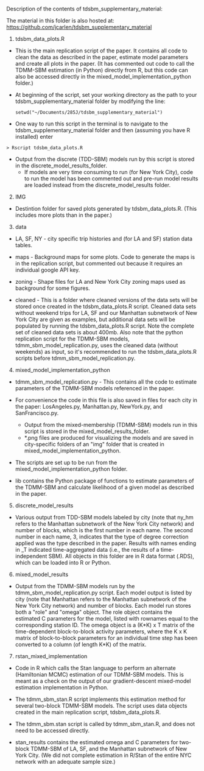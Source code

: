 Description of the contents of tdsbm\_supplementary\_material:

The material in this folder is also hosted at: https://github.com/jcarlen/tdsbm_supplementary_material

1) tdsbm\_data\_plots.R 

- This is the main replication script of the paper.  It contains all code to clean the data as described in the paper, estimate model parameters and create all plots in the paper. (It has commented out code to call the TDMM-SBM estimation (in Python) directly from R, but this code can also be accessed directly in the mixed\_model\_implementation\_python folder.)

- At beginning of the script, set your working directory as the path to your tdsbm\_supplementary\_material folder by modifying the line:
    
    ````setwd("~/Documents/285J/tdsbm_supplementary_material")````
    
- One way to run this script in the terminal is to navigate to the tdsbm\_supplementary\_material folder and then (assuming you have R installed) enter 

````> Rscript tdsbm_data_plots.R````
   
- Output from the discrete (TDD-SBM) models run by this script is stored in the discrete\_model\_results\_folder.
    - If models are very time consuming to run (for New York City), code to run the model has been commented out and pre-run model results are loaded instead from the discrete\_model\_results folder.

2) IMG

-  Destintion folder for saved plots generated by tdsbm\_data\_plots.R. (This includes more plots than in the paper.) 

3) data 

- LA, SF, NY - city specific trip histories and (for LA and SF) station data tables.

- maps - Background maps for some plots. Code to generate the maps is in the replication script, but commented out because it requires an individual google API key.

- zoning - Shape files for LA and New York City zoning maps used as background for some figures.

- cleaned - This is a folder where cleaned versions of the data sets will be stored once created in the tdsbm\_data\_plots.R script. Cleaned data sets without weekend trips for LA, SF and our Manhattan subnetwork of New York City are given as examples, but additional data sets will be populated by running the tdsbm\_data\_plots.R script. Note the complete set of cleaned data sets is about 400mb. Also note that the python replication script for the TDMM-SBM models, tdmm\_sbm\_model\_replication.py,  uses the cleaned data (without weekends) as input, so it's recommended to run the tdsbm\_data\_plots.R scripts before tdmm\_sbm\_model\_replication.py. 


4) mixed\_model\_implementation\_python

- tdmm\_sbm\_model\_replication.py - This contains all the code to estimate parameters of the TDMM-SBM models referenced in the paper.
- For convenience the code in this file is also saved in files for each city in the paper: LosAngeles.py, Manhattan.py, NewYork.py, and SanFrancisco.py.  
    -  Output from the mixed-membership (TDMM-SBM) models run in this script is stored in the mixed\_model\_results\_folder.
    -  *.png files are produced for visualizing the models and are saved in city-specific folders of an "img" folder that is created in mixed\_model\_implementation\_python.
- The scripts are set up to be run from the mixed\_model\_implementation\_python folder.
    
- lib contains the Python package of functions to estimate parameters  of the TDMM-SBM and calculate likelihood of a given model as described in the paper.
        
5) discrete\_model\_results

- Various output from TDD-SBM models labeled by city (note that ny\_hm refers to the Manhattan subnetwork of the New York City network) and number of blocks, which is the first number in each name. The second number in each name,  3, indicates that the type of degree correction applied was the type described in the paper. Results with names ending in \_T indicated time-aggregated data (i.e., the results of a time-independent SBM).  All objects in this folder are in R data format (.RDS), which can be loaded into R or Python.  

6) mixed\_model\_results

- Output from the TDMM-SBM models run by the tdmm\_sbm\_model\_replication.py script. Each model output is listed by city (note that Manhattan refers to the Manhattan subnetwork of the New York City network) and number of blocks. Each model run stores both a "role" and "omega" object. The role object contains the estimated C parameters for the model, listed with rownames equal to the corresponding station ID. The omega object is a (K\*K) x T matrix of the time-dependent block-to-block activity parameters, where the K x K matrix of block-to-block parameters for an individual time step has been converted to a column (of length K\*K) of the matrix.

7) rstan\_mixed\_implementation

- Code in R which calls the Stan language to perform an alternate (Hamiltonian MCMC) estimation of our TDMM-SBM models. This is meant as a check on the output of our gradient-descent mixed-model estimation implementation in Python.  
    
- The tdmm\_sbm\_stan.R script implements this estimation method for several two-block TDMM-SBM models. The script uses data objects created in the main replication script, tdsbm\_data\_plots.R. 
    
- The tdmm\_sbm.stan script is called by tdmm\_sbm\_stan.R, and does not need to be accessed directly.
    
- stan\_results contains the estimated omega and C parameters for two-block TDMM-SBM of LA, SF, and the Manhattan subnetwork of New York City. (We did not complete estimation in R/Stan of the entire NYC network with an adequate sample size.)



